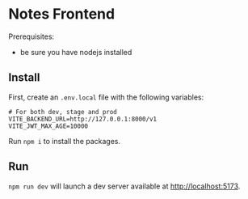 # Notes Frontend

Prerequisites:
- be sure you have nodejs installed

## Install

First, create an `.env.local` file with the following variables:

```
# For both dev, stage and prod
VITE_BACKEND_URL=http://127.0.0.1:8000/v1
VITE_JWT_MAX_AGE=10000
```

Run `npm i` to install the packages.

## Run

`npm run dev` will launch a dev server available at [http://localhost:5173](http://localhost:5173).